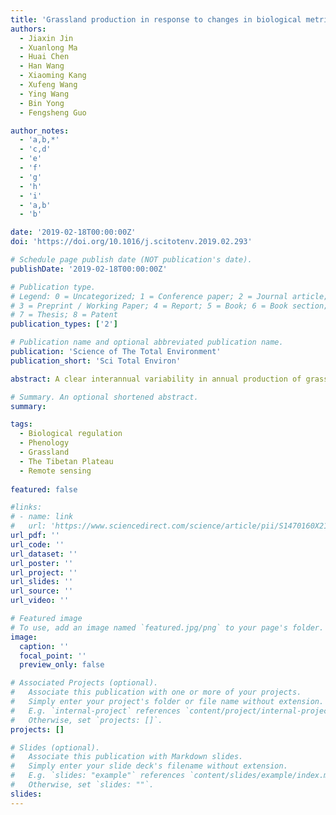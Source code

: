```yaml
---
title: 'Grassland production in response to changes in biological metrics over Tibetan Plateau'
authors:
  - Jiaxin Jin
  - Xuanlong Ma
  - Huai Chen
  - Han Wang
  - Xiaoming Kang
  - Xufeng Wang
  - Ying Wang
  - Bin Yong
  - Fengsheng Guo

author_notes:
  - 'a,b,*'
  - 'c,d'
  - 'e'
  - 'f'
  - 'g'
  - 'h'
  - 'i'
  - 'a,b'
  - 'b'

date: '2019-02-18T00:00:00Z'
doi: 'https://doi.org/10.1016/j.scitotenv.2019.02.293'

# Schedule page publish date (NOT publication's date).
publishDate: '2019-02-18T00:00:00Z'

# Publication type.
# Legend: 0 = Uncategorized; 1 = Conference paper; 2 = Journal article;
# 3 = Preprint / Working Paper; 4 = Report; 5 = Book; 6 = Book section;
# 7 = Thesis; 8 = Patent
publication_types: ['2']

# Publication name and optional abbreviated publication name.
publication: 'Science of The Total Environment'
publication_short: 'Sci Total Environ'

abstract: A clear interannual variability in annual production of grasslands (termed AEVI) has been reported over the Tibetan Plateau (TP), but the underlying mechanism has not been fully understood. Here, we explained the interannual variability of AEVI during 2001–2015 by two phenological metrics (the start and end of the growing season, termed SOS and EOS, respectively) and one physiological metric (the maximum capacity of canopy light absorbance, termed MEVI) using MODIS Enhanced Vegetation Index (EVI) data over the TP. The results showed that the interannual variability of AEVI can be well attributed to not only the trends of, but also the sensitivities of AEVI to, the selected biological metrics. On the one hand, the advancing SOS and delaying EOS dominated the study area while both increased and decreased MEVI were observed. On the other hand, the AEVI responded negatively to the SOS and positively to the EOS and MEVI, exhibiting significant variations along the temperature and precipitation gradients. Hence, the current interannual variability of SOS and EOS mainly increased the AEVI; meanwhile, both enhancement and suppression of the interannual variability of MEVI to the AEVI were widespread over the TP. Overall, the interannual variability of MEVI mostly contributed to that of the AEVI, indicating a dominant role of the physiological metric rather than phenological metrics in carbon gain of TP grasslands. The achievements of this study are helpful to understand the underlying biological causes of the interannual variability of grassland production over the TP.

# Summary. An optional shortened abstract.
summary: 

tags:
  - Biological regulation
  - Phenology
  - Grassland
  - The Tibetan Plateau
  - Remote sensing
  
featured: false

#links:
# - name: link
#   url: 'https://www.sciencedirect.com/science/article/pii/S1470160X21006658'
url_pdf: ''
url_code: ''
url_dataset: ''
url_poster: ''
url_project: ''
url_slides: ''
url_source: ''
url_video: ''

# Featured image
# To use, add an image named `featured.jpg/png` to your page's folder.
image:
  caption: ''
  focal_point: ''
  preview_only: false

# Associated Projects (optional).
#   Associate this publication with one or more of your projects.
#   Simply enter your project's folder or file name without extension.
#   E.g. `internal-project` references `content/project/internal-project/index.md`.
#   Otherwise, set `projects: []`.
projects: []

# Slides (optional).
#   Associate this publication with Markdown slides.
#   Simply enter your slide deck's filename without extension.
#   E.g. `slides: "example"` references `content/slides/example/index.md`.
#   Otherwise, set `slides: ""`.
slides:
---
```



